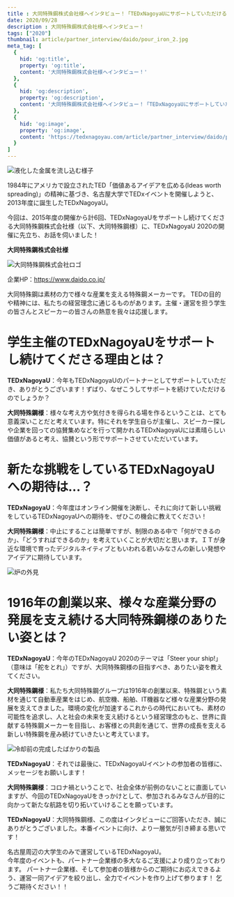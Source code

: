 ```yaml
---
title : 大同特殊鋼株式会社様へインタビュー！「TEDxNagoyaUにサポートしていただけるワケとは？」
date: 2020/09/28
description : 大同特殊鋼株式会社様へインタビュー！
tags: ["2020"]
thumbnail: article/partner_interview/daido/pour_iron_2.jpg
meta_tag: [
  {
    hid: 'og:title',
    property: 'og:title',
    content: '大同特殊鋼株式会社様へインタビュー！'
  },
  {
    hid: 'og:description',
    property: 'og:description',
    content: '大同特殊鋼株式会社様へインタビュー！「TEDxNagoyaUにサポートしていただけるワケとは？」'
  },
  {
    hid: 'og:image',
    property: 'og:image',
    content: 'https://tedxnagoyau.com/article/partner_interview/daido/pour_iron_2.jpg'
  }
]
---
```


![液化した金属を流し込む様子](article/partner_interview/daido/pour_iron.jpg)

1984年にアメリカで設立されたTED「価値あるアイデアを広める(Ideas worth spreading)」の精神に基づき、名古屋大学でTEDxイベントを開催しようと、2013年度に誕生したTEDxNagoyaU。

今回は、2015年度の開催から計6回、TEDxNagoyaUをサポートし続けてくださる大同特殊鋼株式会社様（以下、大同特殊鋼様）に、TEDxNagoyaU 2020の開催に先立ち、お話を伺いました！

__大同特殊鋼株式会社様__

![大同特殊鋼株式会社ロゴ](partners/2019/daidotokushuko.jpg)

企業HP：https://www.daido.co.jp/

大同特殊鋼は素材の力で様々な産業を支える特殊鋼メーカーです。 TEDの目的や精神には、私たちの経営理念に通じるものがあります。主催・運営を担う学生の皆さんとスピーカーの皆さんの熱意を我々は応援します。

# 学生主催のTEDxNagoyaUをサポートし続けてくださる理由とは？

__TEDxNagoyaU__：今年もTEDxNagoyaUのパートナーとしてサポートしていただき、ありがとうございます！ずばり、なぜこうしてサポートを続けていただけるのでしょうか？

__大同特殊鋼様__：様々な考え方や気付きを得られる場を作るということは、とても意義深いことだと考えています。特にそれを学生自らが主催し、スピーカー探しや企業を回っての協賛集めなどを行って開かれるTEDxNagoyaUには素晴らしい価値があると考え、協賛という形でサポートさせていただいています。

# 新たな挑戦をしているTEDxNagoyaUへの期待は...？

__TEDxNagoyaU__：今年度はオンライン開催を決断し、それに向けて新しい挑戦をしているTEDxNagoyaUへの期待を、ぜひこの機会に教えてください！

__大同特殊鋼様__：中止にすることは簡単ですが、制限のある中で「何ができるのか」、「どうすればできるのか」を考えていくことが大切だと思います。ＩＴが身近な環境で育ったデジタルネイティブともいわれる若いみなさんの新しい発想やアイデアに期待しています。

![炉の外見](article/partner_interview/daido/furnace.jpg)

# 1916年の創業以来、様々な産業分野の発展を支え続ける大同特殊鋼様のありたい姿とは？

__TEDxNagoyaU__：今年のTEDxNagoyaU 2020のテーマは「Steer your ship!」（意味は「舵をとれ」）ですが、大同特殊鋼様の目指すべき、ありたい姿を教えてください。

__大同特殊鋼様__：私たち大同特殊鋼グループは1916年の創業以来、特殊鋼という素材を通じて自動車産業をはじめ、航空機、船舶、IT機器など様々な産業分野の発展を支えてきました。環境の変化が加速するこれからの時代においても、素材の可能性を追求し、人と社会の未来を支え続けるという経営理念のもと、世界に貢献する特殊鋼メーカーを目指し、お客様との共創を通じて、世界の成長を支える新しい特殊鋼を産み続けていきたいと考えています。

![冷却前の完成したばかりの製品](article/partner_interview/daido/product_shaped_ring.jpg)

__TEDxNagoyaU__：それでは最後に、TEDxNagoyaUイベントの参加者の皆様に、メッセージをお願いします！

__大同特殊鋼様__：コロナ禍ということで、社会全体が前例のないことに直面していますが、今回のTEDxNagoyaUをきっかけとして、参加されるみなさんが目的に向かって新たな航路を切り拓いていけることを願っています。


__TEDxNagoyaU__：大同特殊鋼様、この度はインタビューにご回答いただき、誠にありがとうございました。本番イベントに向け、より一層気が引き締まる思いです！

名古屋周辺の大学生のみで運営しているTEDxNagoyaU。  
今年度のイベントも、パートナー企業様の多大なるご支援により成り立っております。
パートナー企業様、そして参加者の皆様からのご期待にお応えできるよう、運営一同アイデアを絞り出し、全力でイベントを作り上げて参ります！
乞うご期待ください！！

